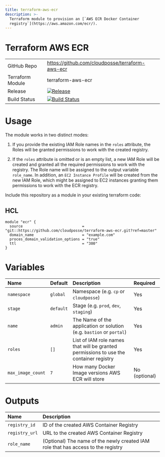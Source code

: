 ```yaml
---
title: terraform-aws-ecr
description: >-
  Terraform module to provision an [`AWS ECR Docker Container
  registry`](https://aws.amazon.com/ecr/).
---
```


# Terraform AWS ECR

|                  |                                                                                                                                                |
|:-----------------|:-----------------------------------------------------------------------------------------------------------------------------------------------|
| GitHub Repo      | <https://github.com/cloudposse/terraform-aws-ecr>                                                                                              |
| Terraform Module | terraform-aws-ecr                                                                                                                              |
| Release          | [![Release](https://img.shields.io/github/release/cloudposse/terraform-aws-ecr.svg)](https://github.com/cloudposse/terraform-aws-ecr/releases) |
| Build Status     | [![Build Status](https://travis-ci.org/cloudposse/terraform-aws-ecr.svg)](https://travis-ci.org/cloudposse/terraform-aws-ecr)                  |

# Usage

The module works in two distinct modes:

1. If you provide the existing IAM Role names in the `roles` attribute, the Roles will be granted permissions to work with the created registry.

2. If the `roles` attribute is omitted or is an empty list, a new IAM Role will be created and granted all the required permissions to work with the registry. The Role name will be assigned to the output variable `role_name`. In addition, an `EC2 Instance Profile` will be created from the new IAM Role, which might be assigned to EC2 instances granting them permissions to work with the ECR registry.

Include this repository as a module in your existing terraform code:

## HCL

```hcl
module "ecr" {
  source                           = "git::https://github.com/cloudposse/terraform-aws-ecr.git?ref=master"
  domain_name                      = "example.com"
  proces_domain_validation_options = "true"
  ttl                              = "300"
}
```

# Variables

| Name              | Default   | Description                                                                           | Required      |
|:------------------|:----------|:--------------------------------------------------------------------------------------|:--------------|
| `namespace`       | `global`  | Namespace (e.g. `cp` or `cloudposse`)                                                 | Yes           |
| `stage`           | `default` | Stage (e.g. `prod`, `dev`, `staging`)                                                 | Yes           |
| `name`            | `admin`   | The Name of the application or solution (e.g. `bastion` or `portal`)                  | Yes           |
| `roles`           | `[]`      | List of IAM role names that will be granted permissions to use the container registry | Yes           |
| `max_image_count` | `7`       | How many Docker Image versions AWS ECR will store                                     | No (optional) |

# Outputs

| Name           | Description                                                                       |
|:---------------|:----------------------------------------------------------------------------------|
| `registry_id`  | ID of the created AWS Container Registry                                          |
| `registry_url` | URL to the created AWS Container Registry                                         |
| `role_name`    | (Optional) The name of the newly created IAM role that has access to the registry |
